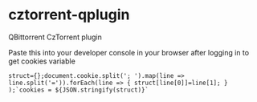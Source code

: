 # cztorrent-qplugin

QBittorrent CzTorrent plugin

Paste this into your developer console in your browser after logging in to get cookies variable

```
struct={};document.cookie.split('; ').map(line => line.split('=')).forEach(line => { struct[line[0]]=line[1]; } );`cookies = ${JSON.stringify(struct)}`
```
